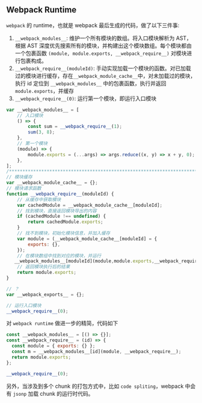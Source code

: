 ## Webpack Runtime
`webpack` 的 runtime，也就是 webpack 最后生成的代码，做了以下三件事:

1.  `__webpack_modules__`: 维护一个所有模块的数组。将入口模块解析为 AST，根据 AST 深度优先搜索所有的模块，并构建出这个模块数组。每个模块都由一个包裹函数 `(module, module.exports, __webpack_require__)` 对模块进行包裹构成。
2.  `__webpack_require__(moduleId)`: 手动实现加载一个模块的函数。对已加载过的模块进行缓存，存在`__webpack_module_cache__`中，对未加载过的模块，执行 id 定位到 `__webpack_modules__` 中的包裹函数，执行并返回 `module.exports`，并缓存
3.  `__webpack_require__(0)`: 运行第一个模块，即运行入口模块

```js
var __webpack_modules__ = [
	// 入口模块
	() => {
		const sum = __webpack_require__(1);
		sum(3, 8);
	},
    // 第一个模块
	(module) => {
		module.exports = (...args) => args.reduce((x, y) => x + y, 0);
  	},
];
/************************************************************************/
// 模块缓存
var __webpack_module_cache__ = {};
// 模块请求函数
function __webpack_require__(moduleId) {
	// 从缓存中获取模块
	var cachedModule = __webpack_module_cache__[moduleId];
	// 找到模块，直接返回模块导出的内容
	if (cachedModule !== undefined) {
		return cachedModule.exports;
	}
	// 找不到模块，初始化模块信息，并加入缓存
	var module = (__webpack_module_cache__[moduleId] = {
		exports: {},
	});
	// 在模块数组中找到对应的模块，并运行
   __webpack_modules__[moduleId](module,module.exports,__webpack_require__);
	// 返回模块执行后的结果
	return module.exports;
}

// ？
var __webpack_exports__ = {};

// 运行入口模块
__webpack_require__(0);
```

对 `webpack runtime` 做进一步的精简，代码如下

```js
const __webpack_modules__ = [() => {}];
const __webpack_require__ = (id) => {
  const module = { exports: {} };
  const m = __webpack_modules__[id](module, __webpack_require__);
  return module.exports;
};

__webpack_require__(0);
```

另外，当涉及到多个 chunk 的打包方式中，比如 `code spliting`，webpack 中会有 `jsonp` 加载 chunk 的运行时代码。